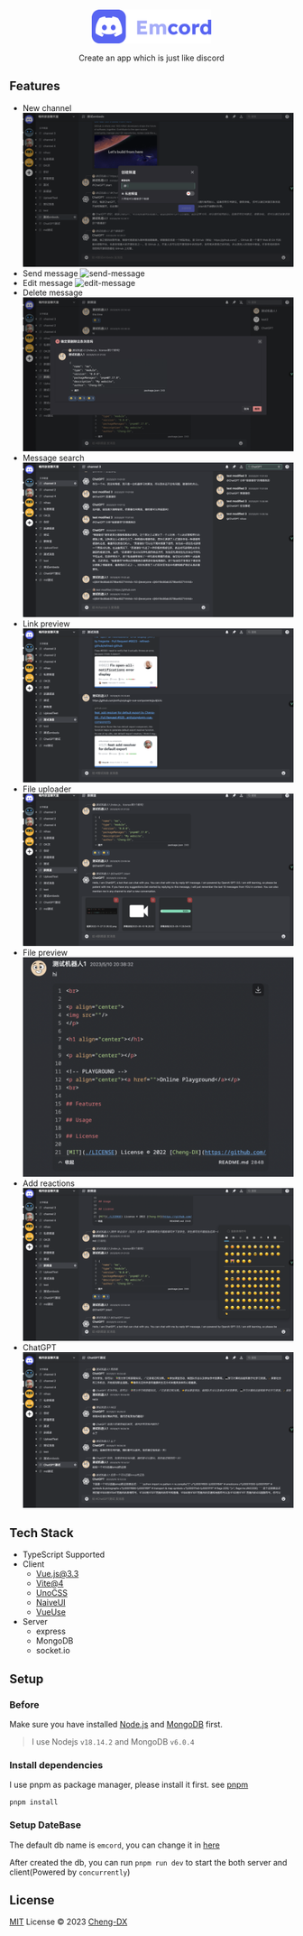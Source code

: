 <br>

<p align="center">
<img src="./docs/images/logo.png" height="60"/>
</p>

<p align="center">Create an app which is just like discord</p>

## Features
- New channel
![new-channel](/docs/images/new-channel.png)
- Send message
![send-message](/docs/images/send-message.png)
- Edit message
![edit-message](/docs/images/edit-message.png)
- Delete message
![delete-message](/docs/images/delete-message.png)
- Message search
![message-search](/docs/images/message-search.png)
- Link preview
![link-preview](/docs/images/link-preview.png)
- File uploader
![file-uploader](/docs/images/file-uploader.png)
- File preview
![file-preview](/docs/images/file-preview.png)
- Add reactions
![add-reactions](/docs/images/add-reactions.png)
- ChatGPT
![chat-gpt](/docs/images/chat-gpt.png)


## Tech Stack
- TypeScript Supported
- Client
  - [Vue.js@3.3](https://vuejs.org/)
  - [Vite@4](https://vitejs.dev/)
  - [UnoCSS](https://github.com/unocss/unocss)
  - [NaiveUI](https://www.naiveui.com/)
  - [VueUse](https://vueuse.org/)
- Server
  - express
  - MongoDB
  - socket.io


## Setup

### Before
Make sure you have installed [Node.js](https://nodejs.org/en/) and [MongoDB](https://www.mongodb.com/try/download/community) first.
> I use Nodejs `v18.14.2` and MongoDB `v6.0.4`

### Install dependencies
I use pnpm as package manager, please install it first. see [pnpm](https://pnpm.io/)
```
pnpm install
```
### Setup DateBase
The default db name is `emcord`, you can change it in [here](/packages/server/src/index.ts)

After created the db, you can run `pnpm run dev` to start the both server and client(Powered by `concurrently`)
## License

[MIT](./LICENSE) License © 2023 [Cheng-DX](https://github.com/Cheng-DX)
